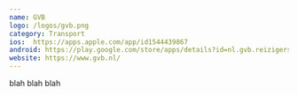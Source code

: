 ```yaml
---
name: GVB
logo: /logos/gvb.png
category: Transport
ios:  https://apps.apple.com/app/id1544439867
android: https://play.google.com/store/apps/details?id=nl.gvb.reizigersapp
website: https://www.gvb.nl/
---
```



blah blah blah